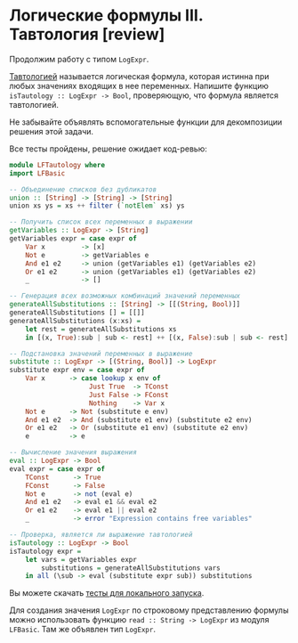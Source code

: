 # Логические формулы III. Тавтология [review]

Продолжим работу с типом `LogExpr`.

[Тавтологией](https://ru.wikipedia.org/wiki/%D0%A2%D0%B0%D0%B2%D1%82%D0%BE%D0%BB%D0%BE%D0%B3%D0%B8%D1%8F_(%D0%BB%D0%BE%D0%B3%D0%B8%D0%BA%D0%B0)) называется логическая формула, которая истинна при любых значениях входящих в нее переменных. Напишите функцию `isTautology :: LogExpr -> Bool`, проверяющую, что формула является тавтологией.

Не забывайте объявлять вспомогательные функции для декомпозиции решения этой задачи.


Все тесты пройдены, решение ожидает код-ревью:
```hs
module LFTautology where
import LFBasic

-- Объединение списков без дубликатов
union :: [String] -> [String] -> [String]
union xs ys = xs ++ filter (`notElem` xs) ys

-- Получить список всех переменных в выражении
getVariables :: LogExpr -> [String]
getVariables expr = case expr of
    Var x         -> [x]
    Not e         -> getVariables e
    And e1 e2     -> union (getVariables e1) (getVariables e2)
    Or e1 e2      -> union (getVariables e1) (getVariables e2)
    _             -> []

-- Генерация всех возможных комбинаций значений переменных
generateAllSubstitutions :: [String] -> [[(String, Bool)]]
generateAllSubstitutions [] = [[]]
generateAllSubstitutions (x:xs) = 
    let rest = generateAllSubstitutions xs
    in [(x, True):sub | sub <- rest] ++ [(x, False):sub | sub <- rest]

-- Подстановка значений переменных в выражение
substitute :: LogExpr -> [(String, Bool)] -> LogExpr
substitute expr env = case expr of
    Var x      -> case lookup x env of
                    Just True  -> TConst
                    Just False -> FConst
                    Nothing    -> Var x
    Not e      -> Not (substitute e env)
    And e1 e2  -> And (substitute e1 env) (substitute e2 env)
    Or e1 e2   -> Or (substitute e1 env) (substitute e2 env)
    e          -> e

-- Вычисление значения выражения
eval :: LogExpr -> Bool
eval expr = case expr of
    TConst      -> True
    FConst      -> False
    Not e       -> not (eval e)
    And e1 e2   -> eval e1 && eval e2
    Or e1 e2    -> eval e1 || eval e2
    _           -> error "Expression contains free variables"

-- Проверка, является ли выражение тавтологией
isTautology :: LogExpr -> Bool
isTautology expr = 
    let vars = getVariables expr
        substitutions = generateAllSubstitutions vars
    in all (\sub -> eval (substitute expr sub)) substitutions
```

Вы можете скачать [тесты для локального запуска](LFTautology.zip).

Для создания значения `LogExpr` по строковому представлению формулы можно использовать функцию `read :: String -> LogExpr` из модуля `LFBasic`. Там же объявлен тип `LogExpr`.
